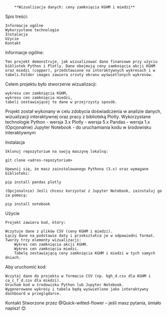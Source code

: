         **Wizualizacja danych: ceny zamknięcia KGHM i miedzi**

Spis treści:

    Informacje ogólne
    Wykorzystane technologie
    Instalacja
    Użycie
    Kontakt

Informacje ogólne:

    Ten projekt demonstruje, jak wizualizować dane finansowe przy użyciu bibliotek Python i Plotly. Dane obejmują ceny zamknięcia akcji KGHM oraz miedzi (copper), przedstawione na interaktywnych wykresach i w tabeli.Folder images zawiera zrzuty ekranu wyświetlonych wykresów.

Celem projektu było stworzenie wizualizacji:

    wykresu cen zamknięcia KGHM,
    wykresu cen zamknięcia miedzi,
    tabeli zestawiającej te dane w przejrzysty sposób.

Projekt został wykonany w celu zdobycia doświadczenia w analizie danych, wizualizacji interaktywnej oraz pracy z biblioteką Plotly.
Wykorzystane technologie
    Python - wersja 3.x
    Plotly - wersja 5.x
    Pandas - wersja 1.x
    (Opcjonalnie) Jupyter Notebook - do uruchamiania kodu w środowisku interaktywnym

Instalacja

    Sklonuj repozytorium na swoją maszynę lokalną:

    git clone <adres-repozytorium>

    Upewnij się, że masz zainstalowanego Pythona (3.x) oraz wymagane biblioteki:

    pip install pandas plotly

    (Opcjonalnie) Jeśli chcesz korzystać z Jupyter Notebook, zainstaluj go za pomocą:

    pip install notebook

Użycie

    Projekt zawiera kod, który:

    Wczytuje dane z plików CSV (ceny KGHM i miedzi).
    Łączy dane na podstawie daty i przekształca je w odpowiedni format.
    Tworzy trzy elementy wizualizacji:
        Wykres cen zamknięcia akcji KGHM.
        Wykres cen zamknięcia miedzi.
        Tabelę zestawiającą ceny zamknięcia KGHM i miedzi w tych samych dniach.

Aby uruchomić kod:

    Wczytaj dane do projektu w formacie CSV (np. kgh_d.csv dla KGHM i ca_c_f_d.csv dla miedzi).
    Uruchom kod w środowisku Python lub Jupyter Notebook.
    Wygenerowane wykresy i tabela będą wyświetlone jako interaktywny dashboard w przeglądarce.

Kontakt
    Stworzone przez @Quick-witted-flower  – jeśli masz pytania, śmiało napisz! 😊
